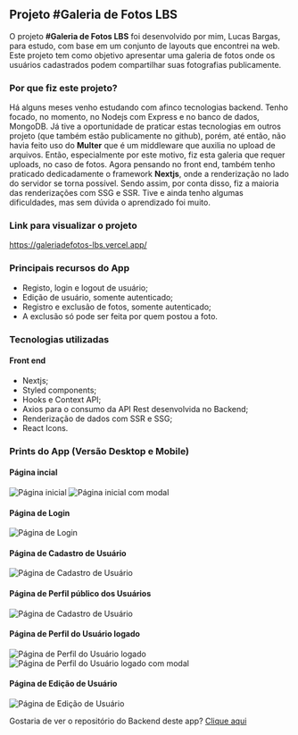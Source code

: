 ## Projeto #Galeria de Fotos LBS
O projeto **#Galeria de Fotos LBS** foi desenvolvido por mim, Lucas Bargas, para estudo, com base em um conjunto de layouts que encontrei na web. Este projeto tem como objetivo apresentar uma galeria de fotos onde os usuários cadastrados podem compartilhar suas fotografias publicamente.

### Por que fiz este projeto?
Há alguns meses venho estudando com afinco tecnologias backend. Tenho focado, no momento, no Nodejs com Express e no banco de dados, MongoDB. Já tive a oportunidade de praticar estas tecnologias em outros projeto (que também estão publicamente no github), porém, até então, não havia feito uso do **Multer** que é um middleware que auxilia no upload de arquivos. Então, especialmente por este motivo, fiz esta galeria que requer uploads, no caso de fotos.
Agora pensando no front end, também tenho praticado dedicadamente o framework **Nextjs**, onde a renderização no lado do servidor se torna possível. Sendo assim, por conta disso, fiz a maioria das renderizações com SSG e SSR. Tive e ainda tenho algumas dificuldades, mas sem dúvida o aprendizado foi muito.

### Link para visualizar o projeto
<https://galeriadefotos-lbs.vercel.app/>

### Principais recursos do App
* Registo, login e logout de usuário;
* Edição de usuário, somente autenticado;
* Registro e exclusão de fotos, somente autenticado;
* A exclusão só pode ser feita por quem postou a foto.

### Tecnologias utilizadas
#### Front end
* Nextjs;
* Styled components;
* Hooks e Context API;
* Axios para o consumo da API Rest desenvolvida no Backend;
* Renderização de dados com SSR e SSG;
* React Icons.

### Prints do App (Versão Desktop e Mobile)

#### Página incial
<img alt="Página inicial" src="https://i.ibb.co/KN3345g/photo-gallery-home.png">
<img alt="Página inicial com modal" src="https://i.ibb.co/XV0nrWV/photo-gallery-home-modal.png">

#### Página de Login
<img alt="Página de Login" src="https://i.ibb.co/rQfsPNS/photo-gallery-login.png">

#### Página de Cadastro de Usuário
<img alt="Página de Cadastro de Usuário" src="https://i.ibb.co/r77fVJv/photo-gallery-register.png">

#### Página de Perfil público dos Usuários
<img alt="Página de Cadastro de Usuário" src="https://i.ibb.co/VpXG1gx/photo-gallery-public-profile.png">

#### Página de Perfil do Usuário logado
<img alt="Página de Perfil do Usuário logado" src="https://i.ibb.co/7gQWkjh/photo-gallery-private-profile.png">
<img alt="Página de Perfil do Usuário logado com modal" src="https://i.ibb.co/BLZnspK/photo-gallery-private-profile-modal.png">

#### Página de Edição de Usuário
<img alt="Página de Edição de Usuário" src="https://i.ibb.co/WGQx6Fh/photo-gallery-edit.png">

Gostaria de ver o repositório do Backend deste app?
[Clique aqui](https://github.com/LucasBargas/lbs_photo_gallery_backend)
